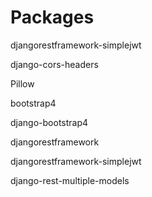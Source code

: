 # Packages

djangorestframework-simplejwt

django-cors-headers

Pillow

bootstrap4

django-bootstrap4

djangorestframework

djangorestframework-simplejwt

django-rest-multiple-models
